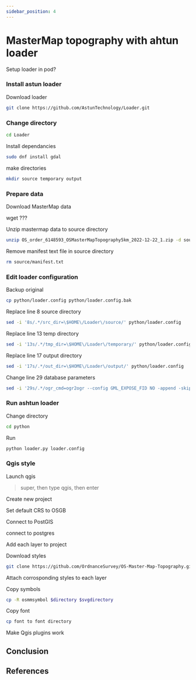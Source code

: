 ```yaml
---
sidebar_position: 4
---
```


# MasterMap topography with ahtun loader



Setup loader in pod?

### Install astun loader

Download loader

``` bash
git clone https://github.com/AstunTechnology/Loader.git

```

### Change directory

``` bash
cd Loader
```

Install dependancies 

``` bash
sudo dnf install gdal
```

make directories

``` bash
mkdir source temporary output
```

### Prepare data

Download MasterMap data

wget ???

Unzip mastermap data to source directory

``` bash
unzip OS_order_6148593_OSMasterMapTopography5km_2022-12-22_1.zip -d source
```

Remove manifest text file in source directory

``` bash
rm source/manifest.txt
```

### Edit loader configuration

Backup original

``` bash
cp python/loader.config python/loader.config.bak
```

Replace line 8 source directory

``` bash
sed -i '8s/.*/src_dir=\$HOME\/Loader\/source/' python/loader.config
```

Replace line 13 temp directory

``` bash
sed -i '13s/.*/tmp_dir=\$HOME\/Loader\/temporary/' python/loader.config
```

Replace line 17 output directory

``` bash
sed -i '17s/.*/out_dir=\$HOME\/Loader\/output/' python/loader.config
```

Change line 29 database parameters

``` bash
sed -i '29s/.*/ogr_cmd=ogr2ogr --config GML_EXPOSE_FID NO -append -skipfailures -f PostgreSQL PG:\x27dbname=postgres active_schema=public host=0\.0\.0\.0 user=postgres password=postgres\x27 \$file_path/' python/loader.config
```

### Run ashtun loader

Change directory

``` bash
cd python
```

Run

``` bash
python loader.py loader.config
```

### Qgis style

Launch qgis

> super, then type qgis, then enter

Create new project

Set default CRS to OSGB

Connect to PostGIS

connect to postgres

Add each layer to project

Download styles

``` bash
git clone https://github.com/OrdnanceSurvey/OS-Master-Map-Topography.git
```

Attach corrosponding styles to each layer

Copy symbols

``` bash
cp -R osmmsymbol $directory $svgdirectory
```

Copy font

``` bash
cp font to font directory
```

Make Qgis plugins work

## Conclusion

## References
